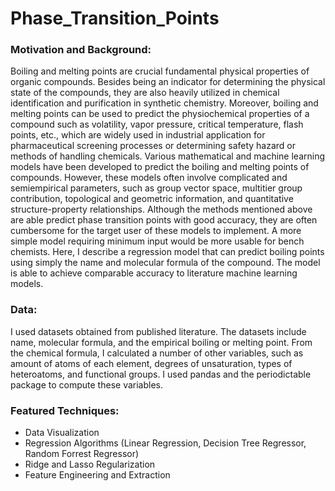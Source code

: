 # Phase_Transition_Points

### Motivation and Background:
Boiling and melting points are crucial fundamental physical properties of organic compounds. Besides being an indicator for determining the physical state of the compounds, they are also heavily utilized in chemical identification and purification in synthetic chemistry. Moreover, boiling and melting points can be used to predict the physiochemical properties of a compound such as volatility, vapor pressure, critical temperature, flash points, etc., which are widely used in industrial application for pharmaceutical screening processes or determining safety hazard or methods of handling chemicals.
Various mathematical and machine learning models have been developed to predict the boiling and melting points of compounds. However, these models often involve complicated and semiempirical parameters, such as group vector space, multitier group contribution, topological and geometric information, and quantitative structure-property relationships. Although the methods mentioned above are able predict phase transition points with good accuracy, they are often cumbersome for the target user of these models to implement.  A more simple model requiring minimum input would be more usable for bench chemists.
Here, I describe a regression model that can predict boiling points using simply the name and molecular formula of the compound.  The model is able to achieve comparable accuracy to literature machine learning models.

### Data:
I used datasets obtained from published literature. The datasets include name, molecular formula, and the empirical boiling or melting point. From the chemical formula, I calculated a number of other variables, such as amount of atoms of each element, degrees of unsaturation, types of heteroatoms, and functional groups. I used pandas and the periodictable package to compute these variables.

### Featured Techniques:
 * Data Visualization
 * Regression Algorithms (Linear Regression, Decision Tree Regressor, Random Forrest Regressor)
 * Ridge and Lasso Regularization
 * Feature Engineering and Extraction
